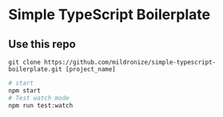 # Simple TypeScript Boilerplate

## Use this repo

```
git clone https://github.com/mildronize/simple-typescript-boilerplate.git [project_name]
```

```bash
# start
npm start
# Test watch mode
npm run test:watch
```